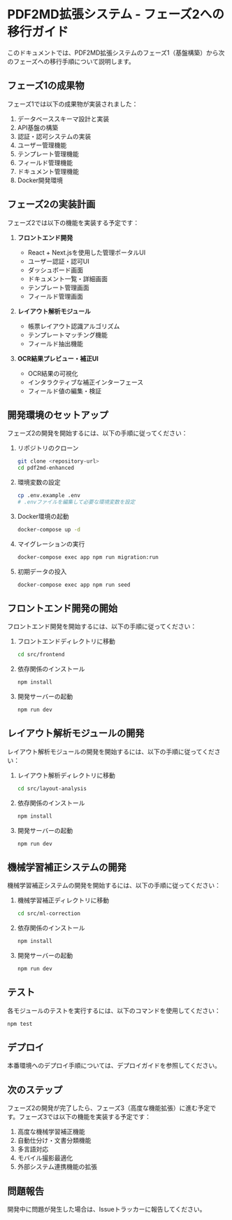 # PDF2MD拡張システム - フェーズ2への移行ガイド

このドキュメントでは、PDF2MD拡張システムのフェーズ1（基盤構築）から次のフェーズへの移行手順について説明します。

## フェーズ1の成果物

フェーズ1では以下の成果物が実装されました：

1. データベーススキーマ設計と実装
2. API基盤の構築
3. 認証・認可システムの実装
4. ユーザー管理機能
5. テンプレート管理機能
6. フィールド管理機能
7. ドキュメント管理機能
8. Docker開発環境

## フェーズ2の実装計画

フェーズ2では以下の機能を実装する予定です：

1. **フロントエンド開発**
   - React + Next.jsを使用した管理ポータルUI
   - ユーザー認証・認可UI
   - ダッシュボード画面
   - ドキュメント一覧・詳細画面
   - テンプレート管理画面
   - フィールド管理画面

2. **レイアウト解析モジュール**
   - 帳票レイアウト認識アルゴリズム
   - テンプレートマッチング機能
   - フィールド抽出機能

3. **OCR結果プレビュー・補正UI**
   - OCR結果の可視化
   - インタラクティブな補正インターフェース
   - フィールド値の編集・検証

## 開発環境のセットアップ

フェーズ2の開発を開始するには、以下の手順に従ってください：

1. リポジトリのクローン
   ```bash
   git clone <repository-url>
   cd pdf2md-enhanced
   ```

2. 環境変数の設定
   ```bash
   cp .env.example .env
   # .envファイルを編集して必要な環境変数を設定
   ```

3. Docker環境の起動
   ```bash
   docker-compose up -d
   ```

4. マイグレーションの実行
   ```bash
   docker-compose exec app npm run migration:run
   ```

5. 初期データの投入
   ```bash
   docker-compose exec app npm run seed
   ```

## フロントエンド開発の開始

フロントエンド開発を開始するには、以下の手順に従ってください：

1. フロントエンドディレクトリに移動
   ```bash
   cd src/frontend
   ```

2. 依存関係のインストール
   ```bash
   npm install
   ```

3. 開発サーバーの起動
   ```bash
   npm run dev
   ```

## レイアウト解析モジュールの開発

レイアウト解析モジュールの開発を開始するには、以下の手順に従ってください：

1. レイアウト解析ディレクトリに移動
   ```bash
   cd src/layout-analysis
   ```

2. 依存関係のインストール
   ```bash
   npm install
   ```

3. 開発サーバーの起動
   ```bash
   npm run dev
   ```

## 機械学習補正システムの開発

機械学習補正システムの開発を開始するには、以下の手順に従ってください：

1. 機械学習補正ディレクトリに移動
   ```bash
   cd src/ml-correction
   ```

2. 依存関係のインストール
   ```bash
   npm install
   ```

3. 開発サーバーの起動
   ```bash
   npm run dev
   ```

## テスト

各モジュールのテストを実行するには、以下のコマンドを使用してください：

```bash
npm test
```

## デプロイ

本番環境へのデプロイ手順については、デプロイガイドを参照してください。

## 次のステップ

フェーズ2の開発が完了したら、フェーズ3（高度な機能拡張）に進む予定です。フェーズ3では以下の機能を実装する予定です：

1. 高度な機械学習補正機能
2. 自動仕分け・文書分類機能
3. 多言語対応
4. モバイル撮影最適化
5. 外部システム連携機能の拡張

## 問題報告

開発中に問題が発生した場合は、Issueトラッカーに報告してください。
